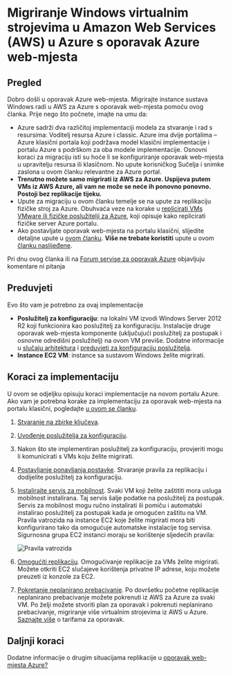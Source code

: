 <properties
    pageTitle="Migriranje virtualnim strojevima sa sustavom Windows iz web-servisa Amazon Azure s web-mjesta oporavak | Microsoft Azure"
    description="U ovom se članku opisuje kako migrirati Windows virtualnim strojevima sa sustavom u Amazon Web Services (AWA) Azure pomoću oporavak Azure web-mjesta."
    services="site-recovery"
    documentationCenter=""
    authors="rayne-wiselman"
    manager="jwhit"
    editor=""/>

<tags
    ms.service="site-recovery"
    ms.devlang="na"
    ms.topic="article"
    ms.tgt_pltfrm="na"
    ms.workload="backup-recovery"
    ms.date="08/22/2016"
    ms.author="raynew"/>

#  <a name="migrate-windows-virtual-machines-in-amazon-web-services-aws-to-azure-with-azure-site-recovery"></a>Migriranje Windows virtualnim strojevima u Amazon Web Services (AWS) u Azure s oporavak Azure web-mjesta

## <a name="overview"></a>Pregled

Dobro došli u oporavak Azure web-mjesta. Migrirajte instance sustava Windows radi u AWS za Azure s oporavak web-mjesta pomoću ovog članka. Prije nego što počnete, imajte na umu da:

- Azure sadrži dva različitoj implementaciji modela za stvaranje i rad s resursima: Voditelj resursa Azure i classic. Azure ima dvije portalima – Azure klasični portala koji podržava model klasični implementacije i portalu Azure s podrškom za oba modele implementacije. Osnovni koraci za migraciju isti su hoće li se konfiguriranje oporavak web-mjesta u upravitelju resursa ili klasičnom. No upute korisničkog Sučelja i snimke zaslona u ovom članku relevantne za Azure portal.
- **Trenutno možete samo migrirati iz AWS za Azure. Uspijeva putem VMs iz AWS Azure, ali vam ne može se neće ih ponovno ponovno. Postoji bez replikacije tijeku.**
- Upute za migraciju u ovom članku temelje se na upute za replikaciju fizičke stroj za Azure. Obuhvaća veze na korake u [replicirati VMs VMware ili fizičke poslužitelji za Azure](site-recovery-vmware-to-azure.md), koji opisuje kako replicirati fizičke server Azure portalu.
- Ako postavljate oporavak web-mjesta na portalu klasični, slijedite detaljne upute u [ovom članku](site-recovery-vmware-to-azure-classic.md). **Više ne trebate koristiti** upute u ovom [članku naslijeđene](site-recovery-vmware-to-azure-classic-legacy.md).

Pri dnu ovog članka ili na [Forum servise za oporavak Azure](https://social.msdn.microsoft.com/forums/azure/home?forum=hypervrecovmgr) objavljuju komentare ni pitanja


## <a name="prerequisites"></a>Preduvjeti

Evo što vam je potrebno za ovaj implementacije

- **Poslužitelj za konfiguraciju**: na lokalni VM izvodi Windows Server 2012 R2 koji funkcionira kao poslužitelj za konfiguraciju. Instalacije druge oporavak web-mjesta komponente (uključujući poslužitelj za postupak i osnovne odredišni poslužitelj) na ovom VM previše. Dodatne informacije u [slučaju arhitektura](site-recovery-vmware-to-azure.md#scenario-architecture) i [preduvjeti za konfiguraciju poslužitelja](site-recovery-vmware-to-azure.md#configuration-server-prerequisites).
- **Instance EC2 VM**: instance sa sustavom Windows želite migrirati.

## <a name="deployment-steps"></a>Koraci za implementaciju

U ovom se odjeljku opisuju koraci implementacije na novom portalu Azure. Ako vam je potrebna korake za implementaciju za oporavak web-mjesta na portalu klasični, pogledajte [u ovom se članku](site-recovery-vmware-to-azure-classic.md).

1. [Stvaranje na zbirke ključeva](site-recovery-vmware-to-azure.md#create-a-recovery-services-vault).
2. [Uvođenje poslužitelja za konfiguraciju](site-recovery-vmware-to-azure.md#step-2-set-up-the-source-environment).
3. Nakon što ste implementiran poslužitelj za konfiguraciju, provjeriti mogu li komunicirati s VMs koju želite migrirati.
4. [Postavljanje ponavljanja postavke](site-recovery-vmware-to-azure.md#step-4-set-up-replication-settings). Stvaranje pravila za replikaciju i dodijelite poslužitelj za konfiguraciju.
5. [Instalirajte servis za mobilnost](site-recovery-vmware-to-azure.md#step-6-replication-application). Svaki VM koji želite zaštititi mora usluga mobilnost instalirana. Taj servis šalje podatke na poslužitelj za postupak. Servis za mobilnost mogu ručno instalirati ili pomiču i automatski instalirao poslužitelj za postupak kada je omogućen zaštitu na VM. Pravila vatrozida na instance EC2 koje želite migrirati mora biti konfigurirano tako da omogućuje automatske instalacije tog servisa. Sigurnosna grupa EC2 instanci moraju se korištenje sljedećih pravila:

    ![Pravila vatrozida](./media/site-recovery-migrate-aws-to-azure/migrate-firewall.png)

6. [Omogućiti replikaciju](site-recovery-vmware-to-azure.md#enable-replication). Omogućivanje replikacije za VMs želite migrirati. Možete otkriti EC2 slučajeve korištenja privatne IP adrese, koju možete preuzeti iz konzole za EC2.
7. [Pokretanje neplanirano prebacivanje](site-recovery-failover.md#run-an-unplanned-failover). Po dovršetku početne replikacije neplanirano prebacivanje možete pokrenuti iz AWS za Azure za svaki VM. Po želji možete stvoriti plan za oporavak i pokrenuti neplanirano prebacivanje, migriranje više virtualnim strojevima iz AWS u Azure. [Saznajte više](site-recovery-create-recovery-plans.md) o tarifama za oporavak.

## <a name="next-steps"></a>Daljnji koraci

Dodatne informacije o drugim situacijama replikacije u [oporavak web-mjesta Azure?](site-recovery-overview.md)

